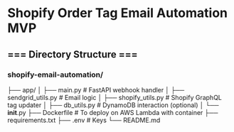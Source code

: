 # Shopify Order Tag Email Automation MVP

## === Directory Structure ===
### shopify-email-automation/
├── app/
│   ├── main.py         # FastAPI webhook handler
│   ├── sendgrid_utils.py  # Email logic
│   ├── shopify_utils.py   # Shopify GraphQL tag updater
│   ├── db_utils.py     # DynamoDB interaction (optional)
│   └── __init__.py
├── Dockerfile          # To deploy on AWS Lambda with container
├── requirements.txt
├── .env                # Keys
└── README.md
